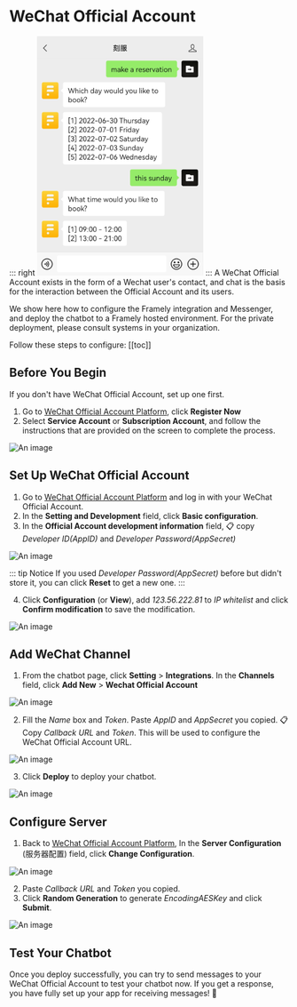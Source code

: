 # WeChat Official Account
::: right
![test](/images/channelConfig/wechat/test.png)
:::
A WeChat Official Account exists in the form of a Wechat user's contact, and chat is the basis for the interaction between the Official Account and its users.

We show here how to configure the Framely integration and Messenger, and deploy the chatbot to a Framely hosted environment. For the private deployment, please consult systems in your organization.

Follow these steps to configure:
[[toc]]

## Before You Begin
If you don't have WeChat Official Account, set up one first.
1. Go to [WeChat Official Account Platform](https://mp.weixin.qq.com), click **Register Now**
2. Select **Service Account** or **Subscription Account**, and follow the instructions that are provided on the screen to complete the process.

![An image](/images/channelConfig/wechat/RegisterNow.jpeg)

## Set Up WeChat Official Account
1. Go to [WeChat Official Account Platform](https://mp.weixin.qq.com) and log in with your WeChat Official Account.
2. In the **Setting and Development** field, click **Basic configuration**.
3. In the **Official Account development information** field, :clipboard: copy *Developer ID(AppID)* and *Developer Password(AppSecret)*

![An image](/images/channelConfig/wechat/step2_1.png)


::: tip Notice
If you used *Developer Password(AppSecret)* before but didn't store it, you can click **Reset** to get a new one.
:::

4. Click **Configuration** (or **View**), add *123.56.222.81* to *IP whitelist* and click **Confirm modification** to save the modification.

![An image](/images/channelConfig/wechat/step2_2.jpeg)

## Add WeChat Channel
1. From the chatbot page, click **Setting** > **Integrations**. In the **Channels** field, click **Add New** > **Wechat Official Account**
   
![An image](/images/channelConfig/wechat/step1_1.jpeg)

2. Fill the *Name* box and *Token*. Paste *AppID* and *AppSecret* you copied. :clipboard: Copy *Callback URL* and *Token*. This will be used to configure the WeChat Official Account URL. 
   
![An image](/images/channelConfig/wechat/step1_2.jpeg)

3. Click **Deploy** to deploy your chatbot.

![An image](/images/channelConfig/wechat/step3_2.jpeg)

## Configure Server

1. Back to [WeChat Official Account Platform](https://mp.weixin.qq.com), In the **Server Configuration** (服务器配置) field, click **Change Configuration**.

![An image](/images/channelConfig/wechat/step2_3.png)

2. Paste *Callback URL* and *Token* you copied.
3. Click **Random Generation** to generate *EncodingAESKey* and click **Submit**.

![An image](/images/channelConfig/wechat/step2_4.png)

## Test Your Chatbot

Once you deploy successfully, you can try to send messages to your WeChat Official Account to test your chatbot now. If you get a response, you have fully set up your app for receiving messages! :tada:
